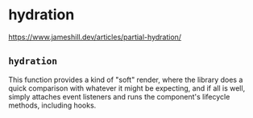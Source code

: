 # hydration

https://www.jameshill.dev/articles/partial-hydration/

## `hydration`

This function provides a kind of "soft" render, where the library does a quick comparison with whatever it might be expecting, and if all is well, simply attaches event listeners and runs the component's lifecycle methods, including hooks.

